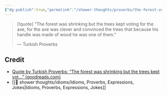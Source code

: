 ```yaml
---
{"dg-publish":true,"permalink":"/shower-thoughts/proverbs/the-forest-voted-for-the-axe/","dgPassFrontmatter":true}
---
```



> [!quote] 
> “The forest was shrinking but the trees kept voting for the axe, for the axe was clever and convinced the trees that because his handle was made of wood he was one of them.”
>
>― Turkish Proverbs

## Credit
- [Quote by Turkish Proverbs: “The forest was shrinking but the trees kept vot...” (goodreads.com)](https://www.goodreads.com/quotes/10759599-the-forest-was-shrinking-but-the-trees-kept-voting-for)
- [[🚿 shower thoughts/idioms/Idioms, Proverbs, Expressions, Jokes\|Idioms, Proverbs, Expressions, Jokes]]